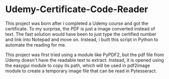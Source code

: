 # Udemy-Certificate-Code-Reader

This project was born after i completed a Udemy course and got the certificate. To my surprise, the PDF is just a image converted instead of text. The fast solution would have been to just type the certified number and link into Notepad and move on. Instead, i built this script in Python to automate the reading for me.

This project was first tried using a module like PyPDF2, but the pdf file from Udemy doesn't have the readable text to extract. Instead, it is opened using the easygui module to copy its path, which will be used in pdf2image module to create a temporary image file that can be read in Pytesseract.
